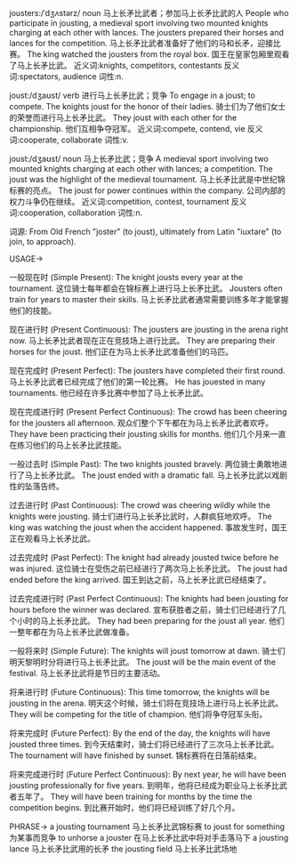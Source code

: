 jousters:/ˈdʒʌstərz/
noun
马上长矛比武者；参加马上长矛比武的人
People who participate in jousting, a medieval sport involving two mounted knights charging at each other with lances.
The jousters prepared their horses and lances for the competition.  马上长矛比武者准备好了他们的马和长矛，迎接比赛。
The king watched the jousters from the royal box. 国王在皇家包厢里观看了马上长矛比武。
近义词:knights, competitors, contestants
反义词:spectators, audience
词性:n.


joust:/dʒaʊst/
verb
进行马上长矛比武；竞争
To engage in a joust; to compete.
The knights joust for the honor of their ladies.  骑士们为了他们女士的荣誉而进行马上长矛比武。
They joust with each other for the championship.  他们互相争夺冠军。
近义词:compete, contend, vie
反义词:cooperate, collaborate
词性:v.


joust:/dʒaʊst/
noun
马上长矛比武；竞争
A medieval sport involving two mounted knights charging at each other with lances; a competition.
The joust was the highlight of the medieval tournament. 马上长矛比武是中世纪锦标赛的亮点。
The joust for power continues within the company. 公司内部的权力斗争仍在继续。
近义词:competition, contest, tournament
反义词:cooperation, collaboration
词性:n.


词源: From Old French "joster" (to joust), ultimately from Latin "iuxtare" (to join, to approach).


USAGE->

一般现在时 (Simple Present):
The knight jousts every year at the tournament.  这位骑士每年都会在锦标赛上进行马上长矛比武。
Jousters often train for years to master their skills. 马上长矛比武者通常需要训练多年才能掌握他们的技能。

现在进行时 (Present Continuous):
The jousters are jousting in the arena right now. 马上长矛比武者现在正在竞技场上进行比武。
They are preparing their horses for the joust. 他们正在为马上长矛比武准备他们的马匹。


现在完成时 (Present Perfect):
The jousters have completed their first round. 马上长矛比武者已经完成了他们的第一轮比赛。
He has jouested in many tournaments. 他已经在许多比赛中参加了马上长矛比武。

现在完成进行时 (Present Perfect Continuous):
The crowd has been cheering for the jousters all afternoon.  观众们整个下午都在为马上长矛比武者欢呼。
They have been practicing their jousting skills for months. 他们几个月来一直在练习他们的马上长矛比武技能。


一般过去时 (Simple Past):
The two knights jousted bravely.  两位骑士勇敢地进行了马上长矛比武。
The joust ended with a dramatic fall. 马上长矛比武以戏剧性的坠落告终。

过去进行时 (Past Continuous):
The crowd was cheering wildly while the knights were jousting.  骑士们进行马上长矛比武时，人群疯狂地欢呼。
The king was watching the joust when the accident happened. 事故发生时，国王正在观看马上长矛比武。


过去完成时 (Past Perfect):
The knight had already jousted twice before he was injured.  这位骑士在受伤之前已经进行了两次马上长矛比武。
The joust had ended before the king arrived. 国王到达之前，马上长矛比武已经结束了。

过去完成进行时 (Past Perfect Continuous):
The knights had been jousting for hours before the winner was declared. 宣布获胜者之前，骑士们已经进行了几个小时的马上长矛比武。
They had been preparing for the joust all year. 他们一整年都在为马上长矛比武做准备。

一般将来时 (Simple Future):
The knights will joust tomorrow at dawn. 骑士们明天黎明时分将进行马上长矛比武。
The joust will be the main event of the festival. 马上长矛比武将是节日的主要活动。

将来进行时 (Future Continuous):
This time tomorrow, the knights will be jousting in the arena. 明天这个时候，骑士们将在竞技场上进行马上长矛比武。
They will be competing for the title of champion. 他们将争夺冠军头衔。


将来完成时 (Future Perfect):
By the end of the day, the knights will have jousted three times. 到今天结束时，骑士们将已经进行了三次马上长矛比武。
The tournament will have finished by sunset. 锦标赛将在日落前结束。

将来完成进行时 (Future Perfect Continuous):
By next year, he will have been jousting professionally for five years. 到明年，他将已经成为职业马上长矛比武者五年了。
They will have been training for months by the time the competition begins. 到比赛开始时，他们将已经训练了好几个月。



PHRASE->
a jousting tournament 马上长矛比武锦标赛
to joust for something 为某事而竞争
to unhorse a jouster  在马上长矛比武中将对手击落马下
a jousting lance 马上长矛比武用的长矛
the jousting field 马上长矛比武场地


